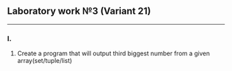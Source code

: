 ## Laboratory work №3 (Variant 21)
---
### I.
1. Create a program that will output third biggest number from a given array(set/tuple/list)